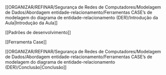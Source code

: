 [[ORGANIZAR/REFINAR/Segurança de Redes de Computadores/Modelagem de Dados/Abordagem entidade-relacionamento/Ferramentas CASE’s de modelagem do diagrama de entidade-relacionamento (DER)/Introdução da Aula|Introdução da Aula]]

[[Padrões de desenvolvimento]]

[[Ferramenta Case]]

[[ORGANIZAR/REFINAR/Segurança de Redes de Computadores/Modelagem de Dados/Abordagem entidade-relacionamento/Ferramentas CASE’s de modelagem do diagrama de entidade-relacionamento (DER)/Conclusão|Conclusão]]